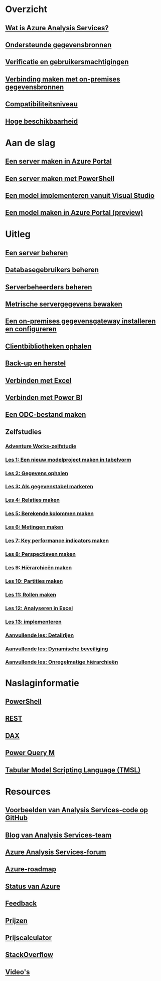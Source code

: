 # Overzicht
## [Wat is Azure Analysis Services?](analysis-services-overview.md)
## [Ondersteunde gegevensbronnen](analysis-services-datasource.md)
## [Verificatie en gebruikersmachtigingen](analysis-services-manage-users.md)
## [Verbinding maken met on-premises gegevensbronnen](analysis-services-gateway.md)
## [Compatibiliteitsniveau](analysis-services-compat-level.md)
## [Hoge beschikbaarheid](analysis-services-bcdr.md)

# Aan de slag
## [Een server maken in Azure Portal](analysis-services-create-server.md)
## [Een server maken met PowerShell](analysis-services-create-powershell.md)
## [Een model implementeren vanuit Visual Studio](analysis-services-deploy.md)
## [Een model maken in Azure Portal (preview)](analysis-services-create-model-portal.md)

# Uitleg 
## [Een server beheren](analysis-services-manage.md)
## [Databasegebruikers beheren](analysis-services-database-users.md)
## [Serverbeheerders beheren](analysis-services-server-admins.md)
## [Metrische servergegevens bewaken](analysis-services-monitor.md)
## [Een on-premises gegevensgateway installeren en configureren](analysis-services-gateway-install.md)
## [Clientbibliotheken ophalen](analysis-services-data-providers.md)
## [Back-up en herstel](analysis-services-backup.md)
## [Verbinden met Excel](analysis-services-connect-excel.md)
## [Verbinden met Power BI](analysis-services-connect-pbi.md)
## [Een ODC-bestand maken](analysis-services-odc.md)
## Zelfstudies
### [Adventure Works-zelfstudie](tutorials/aas-adventure-works-tutorial.md)
### [Les 1: Een nieuw modelproject maken in tabelvorm](tutorials/aas-lesson-1-create-a-new-tabular-model-project.md)
### [Les 2: Gegevens ophalen](tutorials/aas-lesson-2-get-data.md)
### [Les 3: Als gegevenstabel markeren](tutorials/aas-lesson-3-mark-as-date-table.md) 
### [Les 4: Relaties maken](tutorials/aas-lesson-4-create-relationships.md) 
### [Les 5: Berekende kolommen maken](tutorials/aas-lesson-5-create-calculated-columns.md)
### [Les 6: Metingen maken](tutorials/aas-lesson-6-create-measures.md)  
### [Les 7: Key performance indicators maken](tutorials/aas-lesson-7-create-key-performance-indicators.md)  
### [Les 8: Perspectieven maken](tutorials/aas-lesson-8-create-perspectives.md) 
### [Les 9: Hiërarchieën maken](tutorials/aas-lesson-9-create-hierarchies.md) 
### [Les 10: Partities maken](tutorials/aas-lesson-10-create-partitions.md) 
### [Les 11: Rollen maken](tutorials/aas-lesson-11-create-roles.md)
### [Les 12: Analyseren in Excel](tutorials/aas-lesson-12-analyze-in-excel.md)
### [Les 13: implementeren](tutorials/aas-lesson-13-deploy.md)
### [Aanvullende les: Detailrijen](tutorials/aas-supplemental-lesson-detail-rows.md)
### [Aanvullende les: Dynamische beveiliging](tutorials/aas-supplemental-lesson-dynamic-security.md)
### [Aanvullende les: Onregelmatige hiërarchieën](tutorials/aas-supplemental-lesson-ragged-hierarchies.md)  

# Naslaginformatie
## [PowerShell](analysis-services-powershell.md)
## [REST](/rest/api/analysisservices)
## [DAX](https://msdn.microsoft.com/library/gg413422.aspx)
## [Power Query M](https://msdn.microsoft.com/library/mt211003.aspx)
## [Tabular Model Scripting Language (TMSL)](https://docs.microsoft.com/sql/analysis-services/tabular-model-scripting-language-tmsl-reference)

# Resources
## [Voorbeelden van Analysis Services-code op GitHub](https://github.com/Microsoft/Analysis-Services)
## [Blog van Analysis Services-team](https://blogs.msdn.microsoft.com/analysisservices/)
## [Azure Analysis Services-forum](https://social.msdn.microsoft.com/Forums/en-US/home?forum=AzureAnalysisServices)
## [Azure-roadmap](https://azure.microsoft.com/roadmap/?category=intelligence-analytics)
## [Status van Azure](https://azure.microsoft.com/status/)
## [Feedback](https://feedback.azure.com/forums/556165-azure-analysis-services)
## [Prijzen](https://azure.microsoft.com/pricing/details/analysis-services/)
## [Prijscalculator](https://azure.microsoft.com/pricing/calculator/)
## [StackOverflow](http://stackoverflow.com/questions/tagged/azure-analysis-services)
## [Video's](https://azure.microsoft.com/resources/videos/index/?services=analysis-services&sort=newest)

